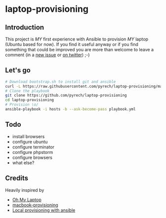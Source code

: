 # laptop-provisioning

## Introduction

This project is *MY* first experience with Ansible to provision *MY* laptop
(Ubuntu based for now).
If you find it useful anyway or if you find something that could be improved
you are more than welcome to leave a comment (in a
[new issue](https://github.com/pyrech/laptop-provisioning/issues/new) or
[on twitter](https://twitter.com/pyrech)) ;-)

## Let's go

```bash
# Download bootstrap.sh to install git and ansible
curl -L https://raw.githubusercontent.com/pyrech/laptop-provisioning/master/bootstrap.sh | bash
# Clone the playbook
git clone https://github.com/pyrech/laptop-provisioning
cd laptop-provisioning
# Provision \o/
ansible-playbook -i hosts -b --ask-become-pass playbook.yml
```

## Todo

- install browsers
- configure ubuntu
- configure terminator
- configure phpstorm
- configure browsers
- what else?

## Credits

Heavily inspired by
- [Oh My Laptop](https://github.com/xiaohanyu/oh-my-laptop)
- [macbook-provisioning](https://github.com/craigmarvelley/macbook-provisioning)
- [Local provisioning with ansible](http://marvelley.com/blog/2014/04/11/local-provisioning-with-ansible/)
